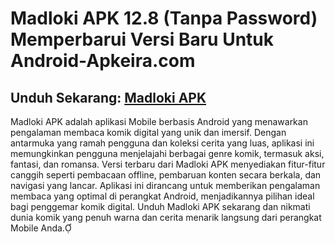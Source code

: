 ﻿#  Madloki APK 12.8 (Tanpa Password) Memperbarui Versi Baru Untuk Android-Apkeira.com
## Unduh Sekarang: [Madloki APK](https://tinyurl.com/ymehkk72)
Madloki APK adalah aplikasi Mobile berbasis Android yang menawarkan pengalaman membaca komik digital yang unik dan imersif. Dengan antarmuka yang ramah pengguna dan koleksi cerita yang luas, aplikasi ini memungkinkan pengguna menjelajahi berbagai genre komik, termasuk aksi, fantasi, dan romansa. Versi terbaru dari Madloki APK menyediakan fitur-fitur canggih seperti pembacaan offline, pembaruan konten secara berkala, dan navigasi yang lancar. Aplikasi ini dirancang untuk memberikan pengalaman membaca yang optimal di perangkat Android, menjadikannya pilihan ideal bagi penggemar komik digital. Unduh Madloki APK sekarang dan nikmati dunia komik yang penuh warna dan cerita menarik langsung dari perangkat Mobile Anda.
